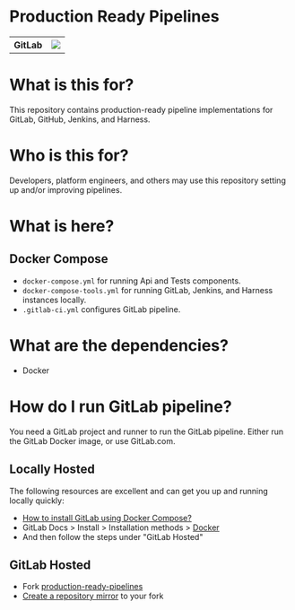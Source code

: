 # Production Ready Pipelines

<table>
  <tr>
    <th>GitLab</th><td><a href="https://production-ready-pipelines-rjae-b1b991fe5be258c306785611c6e0f6d.gitlab.io/"><img src="https://gitlab.com/Rjae/production-ready-pipelines/-/jobs/artifacts/master/raw/.ignored/coverage-reports/badge_combined.svg?job=test" /></a></td>
  </tr>
</table>

# What is this for?

This repository contains production-ready pipeline implementations for GitLab, GitHub, Jenkins, and Harness.

# Who is this for?

Developers, platform engineers, and others may use this repository setting up and/or improving pipelines.

# What is here?

## Docker Compose

- `docker-compose.yml` for running Api and Tests components.
- `docker-compose-tools.yml` for running GitLab, Jenkins, and Harness instances locally.
- `.gitlab-ci.yml` configures GitLab pipeline.

# What are the dependencies?

- Docker

# How do I run GitLab pipeline?

You need a GitLab project and runner to run the GitLab pipeline. Either run the GitLab Docker image, or use GitLab.com.

## Locally Hosted

The following resources are excellent and can get you up and running locally quickly:

- [How to install GitLab using Docker Compose?](https://www.czerniga.it/2021/11/14/how-to-install-gitlab-using-docker-compose/)
- GitLab Docs > Install > Installation methods > [Docker](https://docs.gitlab.com/ee/install/docker.html)
- And then follow the steps under "GitLab Hosted"

## GitLab Hosted

- Fork [production-ready-pipelines](https://github.com/appshapes-org/production-ready-pipelines)
- [Create a repository mirror](https://docs.gitlab.com/ee/user/project/repository/mirror/#create-a-repository-mirror) to your fork
